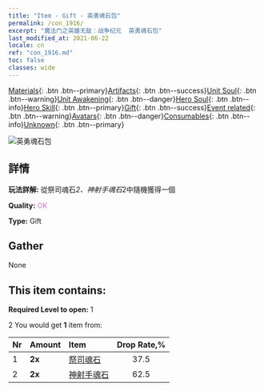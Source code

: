 ```yaml
---
title: "Item - Gift - 英勇魂石包"
permalink: /con_1916/
excerpt: "魔法门之英雄无敌：战争纪元  英勇魂石包"
last_modified_at: 2021-06-22
locale: cn
ref: "con_1916.md"
toc: false
classes: wide
---
```

 [Materials](/ItemsCN/){: .btn .btn--primary}[Artifacts](/ItemsCN/Artifacts/){: .btn .btn--success}[Unit Soul](/ItemsCN/UnitSoul/){: .btn .btn--warning}[Unit Awakening](/ItemsCN/UnitAwakening/){: .btn .btn--danger}[Hero Soul](/ItemsCN/HeroSoul/){: .btn .btn--info}[Hero Skill](/ItemsCN/HeroSkill/){: .btn .btn--primary}[Gift](/ItemsCN/Gift/){: .btn .btn--success}[Event related](/ItemsCN/Events/){: .btn .btn--warning}[Avatars](/ItemsCN/Avatars/){: .btn .btn--danger}[Consumables](/ItemsCN/Consumables/){: .btn .btn--info}[Unknown](/ItemsCN/Unknown/){: .btn .btn--primary}

 ![英勇魂石包](/images/t/i_907539.png)

## 詳情
 **玩法詳解:** 從祭司魂石*2、神射手魂石*2中隨機獲得一個

 **Quality:** <span style="color: #DA70D6">OK</span>

 **Type:** Gift

## Gather

  None

## This item contains:

 **Required Level to open:** 1

 2 You would get **1** item  from:

  | Nr | Amount |     Item    | Drop Rate,% |
  |:---|:-------|:------------|:---------:|
  | 1 |  **2x** | [祭司魂石](/cn/Items/unt_286/) | 37.5 | 
  | 2 |  **2x** | [神射手魂石](/cn/Items/unt_283/) | 62.5 | 
